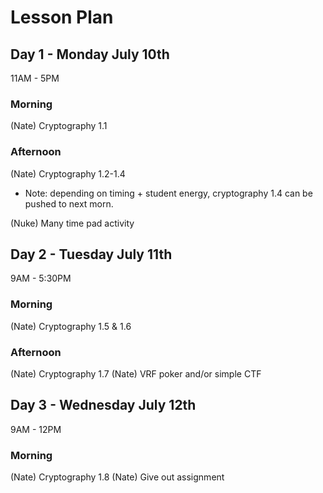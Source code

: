 # Lesson Plan

## Day 1 - Monday July 10th

11AM - 5PM

### Morning

(Nate) Cryptography 1.1

### Afternoon

(Nate) Cryptography 1.2-1.4

- Note: depending on timing + student energy, cryptography 1.4 can be pushed to next morn.

(Nuke) Many time pad activity

## Day 2 - Tuesday July 11th

9AM - 5:30PM

### Morning

(Nate) Cryptography 1.5 & 1.6

### Afternoon

(Nate) Cryptography 1.7
(Nate) VRF poker and/or simple CTF

## Day 3 - Wednesday July 12th

9AM - 12PM

### Morning

(Nate) Cryptography 1.8
(Nate) Give out assignment
